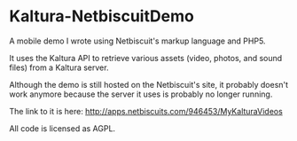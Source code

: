 Kaltura-NetbiscuitDemo
======================

A mobile demo I wrote using Netbiscuit's markup language and PHP5.

It uses the Kaltura API to retrieve various assets (video, photos, and sound files) from a Kaltura server.

Although the demo is still hosted on the Netbiscuit's site, it probably doesn't work anymore because
the server it uses is probably no longer running.

The link to it is here: http://apps.netbiscuits.com/946453/MyKalturaVideos

All code is licensed as AGPL.
